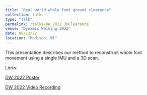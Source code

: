 ```yaml
---
title: "Real world whole foot ground clearance"
collection: talks
type: "Talk"
permalink: /talks/DW_2022_3DClearance
venue: "Dynamic Walking 2022"
date: 06/13/22
location: "Madison, WI"
---
```


This presentation describes our method to reconstruct whole foot movement using a single IMU and a 3D scan.

Links:

[DW 2022 Poster](http://kheidi.github.io/files/POS_2022_DW_3DClearance.pdf)

[DW 2022 Video Recording](https://mediaspace.wisc.edu/media/DW22_Fehr%2C+Heidi+-+June+14th+2022%2C+4A04A46+pm/1_63b8mj3f)
